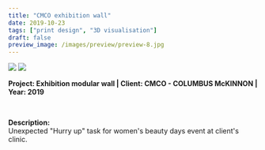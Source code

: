 ```yaml
---
title: "CMCO exhibition wall"
date: 2019-10-23
tags: ["print design", "3D visualisation"]
draft: false
preview_image: /images/preview/preview-8.jpg
---
```




<div class="col-adapt-single col">

<img class="my-2" src = "/images/print-design-3d-visualisation-cmco-wall/contentprint-design-3d-visualisation-cmco-wall-1.jpg">

<img class="my-2" src = "/images/print-design-3d-visualisation-cmco-wall/contentprint-design-3d-visualisation-cmco-wall-2.jpg">

</div>


<div class="col-adapt-single col" style="margin-bottom: 5rem !important;">

	
**Project: Exhibition modular wall | Client: CMCO - COLUMBUS McKINNON | Year: 2019**

<br>

**Description:**
<br>
Unexpected "Hurry up" task for women's beauty days event at client's clinic.




</div>


